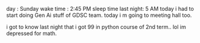 day : Sunday
wake time : 2:45 PM
sleep time last night: 5 AM
today i had to start doing Gen Ai stuff of GDSC team.
today i m going to meeting hall too.

i got to know last night that i got 99 in python course of 2nd term..
lol im depressed for math.

